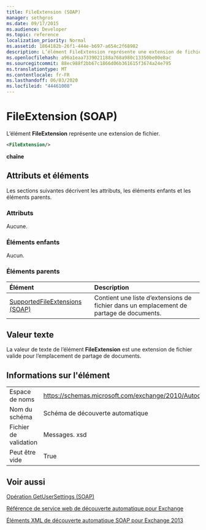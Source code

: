 ```yaml
---
title: FileExtension (SOAP)
manager: sethgros
ms.date: 09/17/2015
ms.audience: Developer
ms.topic: reference
localization_priority: Normal
ms.assetid: 1864182b-26f1-444e-b697-a654c2f68982
description: L’élément FileExtension représente une extension de fichier.
ms.openlocfilehash: a96a1eaa7339021188a768a980c13350be00e8ac
ms.sourcegitcommit: 88ec988f2bb67c1866d06b361615f3674a24e795
ms.translationtype: MT
ms.contentlocale: fr-FR
ms.lasthandoff: 06/03/2020
ms.locfileid: "44461008"
---
```

# <a name="fileextension-soap"></a>FileExtension (SOAP)

L’élément **FileExtension** représente une extension de fichier. 
  
```XML
<FileExtension/>
```

 **chaîne**
## <a name="attributes-and-elements"></a>Attributs et éléments

Les sections suivantes décrivent les attributs, les éléments enfants et les éléments parents.
  
### <a name="attributes"></a>Attributs

Aucune.
  
### <a name="child-elements"></a>Éléments enfants

Aucun.
  
### <a name="parent-elements"></a>Éléments parents

|**Élément**|**Description**|
|:-----|:-----|
|[SupportedFileExtensions (SOAP)](supportedfileextensions-soap.md) <br/> |Contient une liste d’extensions de fichier dans un emplacement de partage de documents.  <br/> |
   
## <a name="text-value"></a>Valeur texte

La valeur de texte de l’élément **FileExtension** est une extension de fichier valide pour l’emplacement de partage de documents. 
  
## <a name="element-information"></a>Informations sur l'élément

|||
|:-----|:-----|
|Espace de noms  <br/> |https://schemas.microsoft.com/exchange/2010/Autodiscover  <br/> |
|Nom du schéma  <br/> |Schéma de découverte automatique  <br/> |
|Fichier de validation  <br/> |Messages. xsd  <br/> |
|Peut être vide  <br/> |True  <br/> |
   
## <a name="see-also"></a>Voir aussi



[Opération GetUserSettings (SOAP)](getusersettings-operation-soap.md)


[Référence de service web de découverte automatique pour Exchange](autodiscover-web-service-reference-for-exchange.md)
  
[Éléments XML de découverte automatique SOAP pour Exchange 2013](soap-autodiscover-xml-elements-for-exchange-2013.md)

